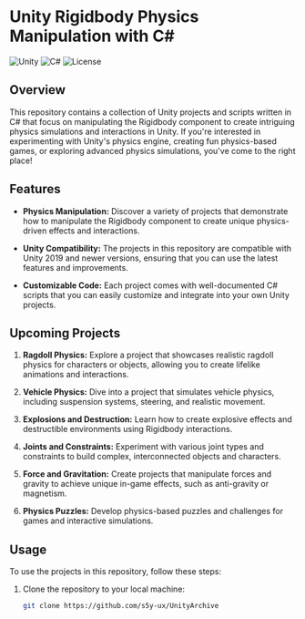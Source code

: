 # Unity Rigidbody Physics Manipulation with C#

![Unity](https://img.shields.io/badge/Unity-2023%2B-brightgreen.svg)
![C#](https://img.shields.io/badge/C%23-7.3%2B-orange.svg)
![License](https://img.shields.io/badge/License-MIT-blue.svg)

## Overview

This repository contains a collection of Unity projects and scripts written in C# that focus on manipulating the Rigidbody component to create intriguing physics simulations and interactions in Unity. If you're interested in experimenting with Unity's physics engine, creating fun physics-based games, or exploring advanced physics simulations, you've come to the right place!

## Features

- **Physics Manipulation:** Discover a variety of projects that demonstrate how to manipulate the Rigidbody component to create unique physics-driven effects and interactions.

- **Unity Compatibility:** The projects in this repository are compatible with Unity 2019 and newer versions, ensuring that you can use the latest features and improvements.

- **Customizable Code:** Each project comes with well-documented C# scripts that you can easily customize and integrate into your own Unity projects.

## Upcoming Projects

1. **Ragdoll Physics:** Explore a project that showcases realistic ragdoll physics for characters or objects, allowing you to create lifelike animations and interactions.

2. **Vehicle Physics:** Dive into a project that simulates vehicle physics, including suspension systems, steering, and realistic movement.

3. **Explosions and Destruction:** Learn how to create explosive effects and destructible environments using Rigidbody interactions.

4. **Joints and Constraints:** Experiment with various joint types and constraints to build complex, interconnected objects and characters.

5. **Force and Gravitation:** Create projects that manipulate forces and gravity to achieve unique in-game effects, such as anti-gravity or magnetism.

6. **Physics Puzzles:** Develop physics-based puzzles and challenges for games and interactive simulations.

## Usage

To use the projects in this repository, follow these steps:

1. Clone the repository to your local machine:

   ```bash
   git clone https://github.com/s5y-ux/UnityArchive
